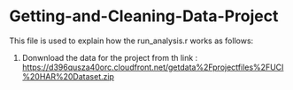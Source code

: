 # Getting-and-Cleaning-Data-Project
This file is used to explain how the run_analysis.r works as follows:

1. Donwnload the data for the project from th link : https://d396qusza40orc.cloudfront.net/getdata%2Fprojectfiles%2FUCI%20HAR%20Dataset.zip
